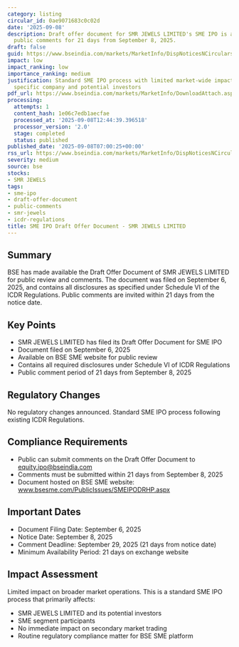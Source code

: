 ```yaml
---
category: listing
circular_id: 0ae9071683c0c02d
date: '2025-09-08'
description: Draft offer document for SMR JEWELS LIMITED's SME IPO is available for
  public comments for 21 days from September 8, 2025.
draft: false
guid: https://www.bseindia.com/markets/MarketInfo/DispNoticesNCirculars.aspx?Noticeid={9C6BCAC4-1263-434D-BE38-AA1F19EEEFB9}&noticeno=20250908-7&dt=09/08/2025&icount=7&totcount=20&flag=0
impact: low
impact_ranking: low
importance_ranking: medium
justification: Standard SME IPO process with limited market-wide impact, affects only
  specific company and potential investors
pdf_url: https://www.bseindia.com/markets/MarketInfo/DownloadAttach.aspx?id=20250908-7&attachedId=
processing:
  attempts: 1
  content_hash: 1e06c7edb1aecfae
  processed_at: '2025-09-08T12:44:39.396518'
  processor_version: '2.0'
  stage: completed
  status: published
published_date: '2025-09-08T07:00:25+00:00'
rss_url: https://www.bseindia.com/markets/MarketInfo/DispNoticesNCirculars.aspx?Noticeid={9C6BCAC4-1263-434D-BE38-AA1F19EEEFB9}&noticeno=20250908-7&dt=09/08/2025&icount=7&totcount=20&flag=0
severity: medium
source: bse
stocks:
- SMR JEWELS
tags:
- sme-ipo
- draft-offer-document
- public-comments
- smr-jewels
- icdr-regulations
title: SME IPO Draft Offer Document - SMR JEWELS LIMITED
---
```


## Summary

BSE has made available the Draft Offer Document of SMR JEWELS LIMITED for public review and comments. The document was filed on September 6, 2025, and contains all disclosures as specified under Schedule VI of the ICDR Regulations. Public comments are invited within 21 days from the notice date.

## Key Points

- SMR JEWELS LIMITED has filed its Draft Offer Document for SME IPO
- Document filed on September 6, 2025
- Available on BSE SME website for public review
- Contains all required disclosures under Schedule VI of ICDR Regulations
- Public comment period of 21 days from September 8, 2025

## Regulatory Changes

No regulatory changes announced. Standard SME IPO process following existing ICDR Regulations.

## Compliance Requirements

- Public can submit comments on the Draft Offer Document to equity.ipo@bseindia.com
- Comments must be submitted within 21 days from September 8, 2025
- Document hosted on BSE SME website: www.bsesme.com/PublicIssues/SMEIPODRHP.aspx

## Important Dates

- Document Filing Date: September 6, 2025
- Notice Date: September 8, 2025
- Comment Deadline: September 29, 2025 (21 days from notice date)
- Minimum Availability Period: 21 days on exchange website

## Impact Assessment

Limited impact on broader market operations. This is a standard SME IPO process that primarily affects:
- SMR JEWELS LIMITED and its potential investors
- SME segment participants
- No immediate impact on secondary market trading
- Routine regulatory compliance matter for BSE SME platform